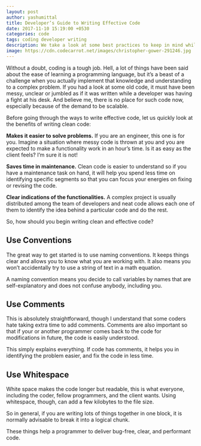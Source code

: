 ```yaml
---
layout: post
author: yashumittal
title: Developer’s Guide to Writing Effective Code
date: 2017-11-10 15:19:00 +0530
categories: code
tags: coding developer writing
description: We take a look at some best practices to keep in mind while writing code to ensure that your code is clean, readable, maintainable, and easy to debug.
image: https://cdn.codecarrot.net/images/christopher-gower-291246.jpg
---
```


Without a doubt, coding is a tough job. Hell, a lot of things have been said about the ease of learning a programming language, but it’s a beast of a challenge when you actually implement that knowledge and understanding to a complex problem. If you had a look at some old code, it must have been messy, unclear or jumbled as if it was written while a developer was having a fight at his desk. And believe me, there is no place for such code now, especially because of the demand to be scalable.

Before going through the ways to write effective code, let us quickly look at the benefits of writing clean code:

**Makes it easier to solve problems.** If you are an engineer, this one is for you. Imagine a situation where messy code is thrown at you and you are expected to make a functionality work in an hour’s time. Is it as easy as the client feels? I’m sure it is not!

**Saves time in maintenance.** Clean code is easier to understand so if you have a maintenance task on hand, it will help you spend less time on identifying specific segments so that you can focus your energies on fixing or revising the code.

**Clear indications of the functionalities.** A complex project is usually distributed among the team of developers and neat code allows each one of them to identify the idea behind a particular code and do the rest.

So, how should you begin writing clean and effective code?

## Use Conventions

The great way to get started is to use naming conventions. It keeps things clear and allows you to know what you are working with. It also means you won’t accidentally try to use a string of text in a math equation.

A naming convention means you decide to call variables by names that are self-explanatory and does not confuse anybody, including you.

## Use Comments

This is absolutely straightforward, though I understand that some coders hate taking extra time to add comments. Comments are also important so that if your or another programmer comes back to the code for modifications in future, the code is easily understood.

This simply explains everything. If code has comments, it helps you in identifying the problem easier, and fix the code in less time.

## Use Whitespace

White space makes the code longer but readable, this is what everyone, including the coder, fellow programmers, and the client wants. Using whitespace, though, can add a few kilobytes to the file size.

So in general, if you are writing lots of things together in one block, it is normally advisable to break it into a logical chunk.

These things help a programmer to deliver bug-free, clear, and performant code.
